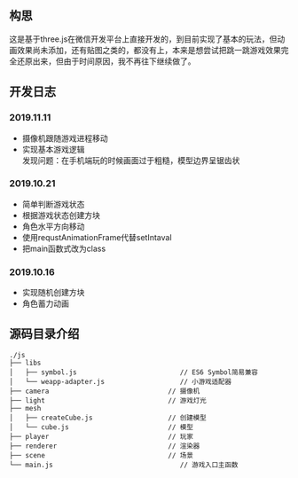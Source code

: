 ## 构思
这是基于three.js在微信开发平台上直接开发的，到目前实现了基本的玩法，但动画效果尚未添加，还有贴图之类的，都没有上，本来是想尝试把跳一跳游戏效果完全还原出来，但由于时间原因，我不再往下继续做了。

## 开发日志
### 2019.11.11
- 摄像机跟随游戏进程移动
- 实现基本游戏逻辑  
发现问题：在手机端玩的时候画面过于粗糙，模型边界呈锯齿状  

### 2019.10.21
- 简单判断游戏状态
- 根据游戏状态创建方块
- 角色水平方向移动
- 使用requstAnimationFrame代替setIntaval
- 把main函数式改为class

### 2019.10.16
- 实现随机创建方块
- 角色蓄力动画


## 源码目录介绍
```
./js
├── libs
│   ├── symbol.js                          // ES6 Symbol简易兼容
│   └── weapp-adapter.js                   // 小游戏适配器
├── camera                              // 摄像机
├── light                               // 游戏灯光
├── mesh                               
│   ├── createCube.js                   // 创建模型
│   └── cube.js                         // 模型
├── player                              // 玩家
├── renderer                            // 渲染器
├── scene                               // 场景
└── main.js                                // 游戏入口主函数

```
